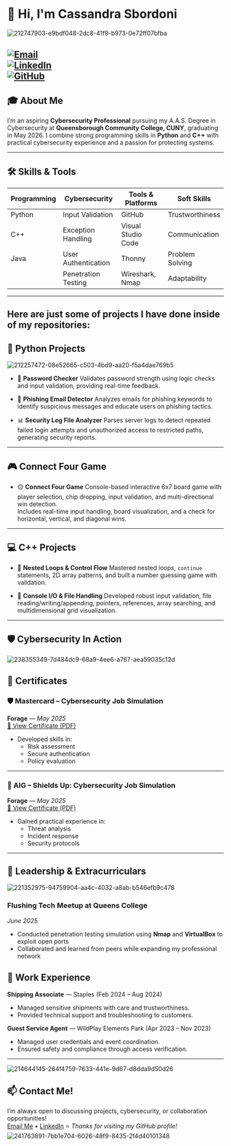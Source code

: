 # 👋 Hi, I'm Cassandra Sbordoni 

![212747903-e9bdf048-2dc8-41f9-b973-0e72ff07bfba](https://github.com/user-attachments/assets/06311b3f-2ac6-49b0-af96-fb9e67918868)

[![Email](https://img.shields.io/badge/Email-cassandrasbordoni5108%40gmail.com-red?style=flat&logo=gmail)](mailto:cassandrasbordoni5108@gmail.com)  
[![LinkedIn](https://img.shields.io/badge/LinkedIn-Cassandra%20Sbordoni-blue?style=flat&logo=linkedin)](https://linkedin.com/in/cassandra-sbordoni-01b184351/)  
[![GitHub](https://img.shields.io/badge/GitHub-cassandraonal-black?style=for-the-badge&logo=github)](https://github.com/cassandraonal)
---

## 🎓 About Me

I’m an aspiring **Cybersecurity Professional** pursuing my A.A.S. Degree in Cybersecurity at **Queensborough Community College, CUNY**, graduating in May 2026. I combine strong programming skills in **Python** and **C++** with practical cybersecurity experience and a passion for protecting systems.

---

## 🛠️ Skills & Tools

| Programming | Cybersecurity         | Tools & Platforms     | Soft Skills         |
|-------------|-----------------------|------------------------|---------------------|
| Python      | Input Validation      | GitHub                 | Trustworthiness     |
| C++         | Exception Handling    | Visual Studio Code     | Communication       |
| Java        | User Authentication   | Thonny                 | Problem Solving     |
|             | Penetration Testing   | Wireshark, Nmap        | Adaptability        |

---
## Here are just some of projects I have done inside of my repositories:

## 🐍 Python Projects

![212257472-08e52665-c503-4bd9-aa20-f5a4dae769b5](https://github.com/user-attachments/assets/52792c67-58ac-4abf-80f8-30c25ff30864)

- 🔐 **Password Checker**
  Validates password strength using logic checks and input validation, providing real-time feedback.

- 🎣 **Phishing Email Detector**
  Analyzes emails for phishing keywords to identify suspicious messages and educate users on phishing tactics.

- 📊 **Security Log File Analyzer**
  Parses server logs to detect repeated failed login attempts and unauthorized access to restricted paths, generating security reports.

---

## 🎮 Connect Four Game

- 🟡 **Connect Four Game** 
  Console-based interactive 6x7 board game with player selection, chip dropping, input validation, and multi-directional win detection.  
  Includes real-time input handling, board visualization, and a check for horizontal, vertical, and diagonal wins.

---

## 💻 C++ Projects

- 🔄 **Nested Loops & Control Flow**
  Mastered nested loops, `continue` statements, 2D array patterns, and built a number guessing game with validation.

- 💾 **Console I/O & File Handling**
  Developed robust input validation, file reading/writing/appending, pointers, references, array searching, and multidimensional grid visualization.

---
## 🛡️ Cybersecurity In Action
![238355349-7d484dc9-68a9-4ee6-a767-aea59035c12d](https://github.com/user-attachments/assets/1abe0369-0fa0-4465-84aa-dd9ab4aff8f0)
## 📜 Certificates

### 🛡️ Mastercard – Cybersecurity Job Simulation  
**Forage** — *May 2025*  
[📄 View Certificate (PDF)](https://forage-uploads-prod.s3.amazonaws.com/completion-certificates/mfxGwGDp6WkQmtmTf/vcKAB5yYAgvemepGQ_mfxGwGDp6WkQmtmTf_LzemYf7kgrbDmfKE6_1748567858334_completion_certificate.pdf)

- Developed skills in:
  - Risk assessment  
  - Secure authentication  
  - Policy evaluation

---

### 🔐 AIG – Shields Up: Cybersecurity Job Simulation  
**Forage** — *May 2025*  
[📄 View Certificate (PDF)](https://forage-uploads-prod.s3.amazonaws.com/completion-certificates/4nAmAbTbHbnGMNSyo/2ZFnEGEDKTQMtEv9C_4nAmAbTbHbnGMNSyo_LzemYf7kgrbDmfKE6_1748636557982_completion_certificate.pdf)

- Gained practical experience in:
  - Threat analysis  
  - Incident response  
  - Security protocols

---
## 💼 Leadership & Extracurriculars
![221352975-94759904-aa4c-4032-a8ab-b546efb9c478](https://github.com/user-attachments/assets/9f29bf47-47c1-459e-8712-8d3729abc9b0)
### Flushing Tech Meetup at Queens College  
*June 2025*  
- Conducted penetration testing simulation using **Nmap** and **VirtualBox** to exploit open ports  
- Collaborated and learned from peers while expanding my professional network  

## 💼 Work Experience

**Shipping Associate** — Staples (Feb 2024 – Aug 2024)  
- Managed sensitive shipments with care and trustworthiness.  
- Provided technical support and troubleshooting to customers.

**Guest Service Agent** — WildPlay Elements Park (Apr 2023 – Nov 2023)  
- Managed user credentials and event coordination.  
- Ensured safety and compliance through access verification.
---
![214644145-264f4759-7633-441e-9d67-d8dda9d50d26](https://github.com/user-attachments/assets/8e14a44d-551a-47d2-a881-628517b67d39)
## 📫 Contact Me! 

I’m always open to discussing projects, cybersecurity, or collaboration opportunities!  
[Email Me](mailto:cassandrasbordoni5108@gmail.com) • [LinkedIn](https://linkedin.com/in/cassandra-sbordoni-01b184351/)
⭐️ _Thanks for visiting my GitHub profile!_![241763891-7bb1e704-6026-48f9-8435-2f4d40101348](https://github.com/user-attachments/assets/0774d965-8457-44b6-b506-cdf0622a4407)

